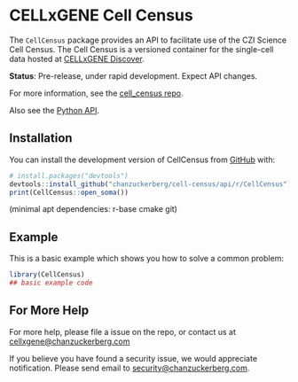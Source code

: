 
# CELLxGENE Cell Census

<!-- badges: start -->
<!-- badges: end -->

The `CellCensus` package provides an API to facilitate use of the CZI Science Cell Census. The Cell Census is a versioned container for the single-cell data hosted at [CELLxGENE Discover](https://cellxgene.cziscience.com/).

**Status**: Pre-release, under rapid development. Expect API changes.

For more information, see the [cell_census repo](https://github.com/chanzuckerberg/cell-census/).

Also see the [Python API](https://chanzuckerberg.github.io/cell-census/).

## Installation

You can install the development version of CellCensus from [GitHub](https://github.com/) with:

``` r
# install.packages("devtools")
devtools::install_github("chanzuckerberg/cell-census/api/r/CellCensus")
print(CellCensus::open_soma())
```

(minimal apt dependencies: r-base cmake git)

## Example

This is a basic example which shows you how to solve a common problem:

``` r
library(CellCensus)
## basic example code
```

## For More Help

For more help, please file a issue on the repo, or contact us at <cellxgene@chanzuckerberg.com>

If you believe you have found a security issue, we would appreciate notification. Please send email to <security@chanzuckerberg.com>.
